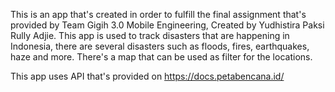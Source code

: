 This is an app that's created in order to fulfill the final assignment that's provided by Team Gigih 3.0 Mobile Engineering, Created by Yudhistira Paksi Rully Adjie.
This app is used to track disasters that are happening in Indonesia, there are several disasters such as floods, fires, earthquakes, haze and more. There's a map that can be used as filter for the locations.

This app uses API that's provided on  https://docs.petabencana.id/ 

